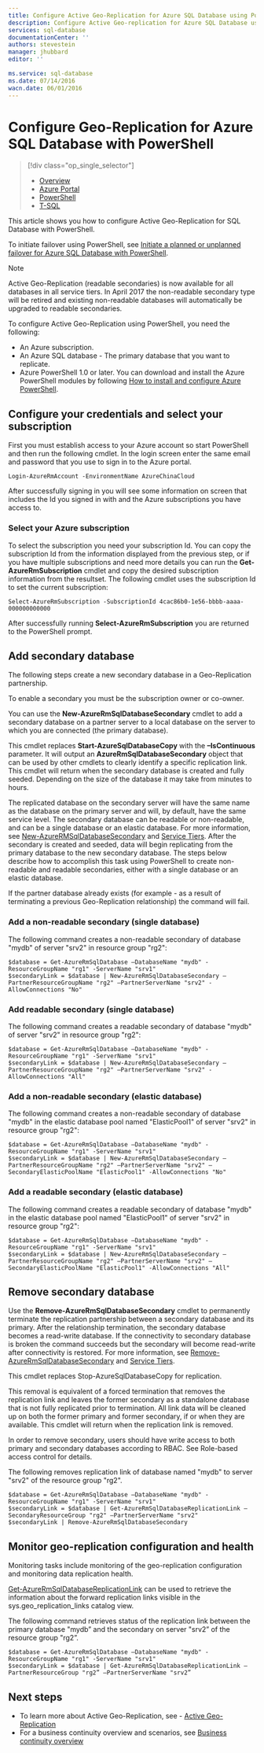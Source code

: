 ```yaml
---
title: Configure Active Geo-Replication for Azure SQL Database using PowerShell | Azure
description: Configure Active Geo-replication for Azure SQL Database using PowerShell
services: sql-database
documentationCenter: ''
authors: stevestein
manager: jhubbard
editor: ''

ms.service: sql-database
ms.date: 07/14/2016
wacn.date: 06/01/2016
---
```


# Configure Geo-Replication for Azure SQL Database with PowerShell

> [!div class="op_single_selector"]
>- [Overview](./sql-database-geo-replication-overview.md)
>- [Azure Portal](./sql-database-geo-replication-portal.md)
>- [PowerShell](./sql-database-geo-replication-powershell.md)
>- [T-SQL](./sql-database-geo-replication-transact-sql.md)

This article shows you how to configure Active Geo-Replication for SQL Database with PowerShell.

To initiate failover using PowerShell, see [Initiate a planned or unplanned failover for Azure SQL Database with PowerShell](./sql-database-geo-replication-failover-powershell.md).

>[!NOTE]
> Active Geo-Replication (readable secondaries) is now available for all databases in all service tiers. In April 2017 the non-readable secondary type will be retired and existing non-readable databases will automatically be upgraded to readable secondaries.

To configure Active Geo-Replication using PowerShell, you need the following:

- An Azure subscription. 
- An Azure SQL database - The primary database that you want to replicate.
- Azure PowerShell 1.0 or later. You can download and install the Azure PowerShell modules by following [How to install and configure Azure PowerShell](../powershell-install-configure.md).

## Configure your credentials and select your subscription

First you must establish access to your Azure account so start PowerShell and then run the following cmdlet. In the login screen enter the same email and password that you use to sign in to the Azure portal.

```
Login-AzureRmAccount -EnvironmentName AzureChinaCloud
```

After successfully signing in you will see some information on screen that includes the Id you signed in with and the Azure subscriptions you have access to.

### Select your Azure subscription

To select the subscription you need your subscription Id. You can copy the subscription Id from the information displayed from the previous step, or if you have multiple subscriptions and need more details you can run the **Get-AzureRmSubscription** cmdlet and copy the desired subscription information from the resultset. The following cmdlet uses the subscription Id to set the current subscription:

```
Select-AzureRmSubscription -SubscriptionId 4cac86b0-1e56-bbbb-aaaa-000000000000
```

After successfully running **Select-AzureRmSubscription** you are returned to the PowerShell prompt.

## Add secondary database

The following steps create a new secondary database in a Geo-Replication partnership.  

To enable a secondary you must be the subscription owner or co-owner. 

You can use the **New-AzureRmSqlDatabaseSecondary** cmdlet to add a secondary database on a partner server to a local database on the server to which you are connected (the primary database). 

This cmdlet replaces **Start-AzureSqlDatabaseCopy** with the **–IsContinuous** parameter.  It will output an **AzureRmSqlDatabaseSecondary** object that can be used by other cmdlets to clearly identify a specific replication link. This cmdlet will return when the secondary database is created and fully seeded. Depending on the size of the database it may take from minutes to hours.

The replicated database on the secondary server will have the same name as the database on the primary server and will, by default, have the same service level. The secondary database can be readable or non-readable, and can be a single database or an elastic database. For more information, see [New-AzureRMSqlDatabaseSecondary](https://msdn.microsoft.com/zh-cn/library/mt603689.aspx) and [Service Tiers](./sql-database-service-tiers.md).
After the secondary is created and seeded, data will begin replicating from the primary database to the new secondary database. The steps below describe how to accomplish this task using PowerShell to create non-readable and readable secondaries, either with a single database or an elastic database.

If the partner database already exists (for example - as a result of terminating a previous Geo-Replication relationship) the command will fail.

### Add a non-readable secondary (single database)

The following command creates a non-readable secondary of database "mydb" of server "srv2" in resource group "rg2":

```
$database = Get-AzureRmSqlDatabase –DatabaseName "mydb" -ResourceGroupName "rg1" -ServerName "srv1"
$secondaryLink = $database | New-AzureRmSqlDatabaseSecondary –PartnerResourceGroupName "rg2" –PartnerServerName "srv2" -AllowConnections "No"
```

### Add readable secondary (single database)

The following command creates a readable secondary of database "mydb" of server "srv2" in resource group "rg2":

```
$database = Get-AzureRmSqlDatabase –DatabaseName "mydb" -ResourceGroupName "rg1" -ServerName "srv1"
$secondaryLink = $database | New-AzureRmSqlDatabaseSecondary –PartnerResourceGroupName "rg2" –PartnerServerName "srv2" -AllowConnections "All"
```

### Add a non-readable secondary (elastic database)

The following command creates a non-readable secondary of database "mydb" in the elastic database pool named "ElasticPool1" of server "srv2" in resource group "rg2":

```
$database = Get-AzureRmSqlDatabase –DatabaseName "mydb" -ResourceGroupName "rg1" -ServerName "srv1"
$secondaryLink = $database | New-AzureRmSqlDatabaseSecondary –PartnerResourceGroupName "rg2" –PartnerServerName "srv2" –SecondaryElasticPoolName "ElasticPool1" -AllowConnections "No"
```

### Add a readable secondary (elastic database)

The following command creates a readable secondary of database "mydb" in the elastic database pool named "ElasticPool1" of server "srv2" in resource group "rg2":

```
$database = Get-AzureRmSqlDatabase –DatabaseName "mydb" -ResourceGroupName "rg1" -ServerName "srv1"
$secondaryLink = $database | New-AzureRmSqlDatabaseSecondary –PartnerResourceGroupName "rg2" –PartnerServerName "srv2" –SecondaryElasticPoolName "ElasticPool1" -AllowConnections "All"
```

## Remove secondary database

Use the **Remove-AzureRmSqlDatabaseSecondary** cmdlet to permanently terminate the replication partnership between a secondary database and its primary. After the relationship termination, the secondary database becomes a read-write database. If the connectivity to secondary database is broken the command succeeds but the secondary will become read-write after connectivity is restored. For more information, see [Remove-AzureRmSqlDatabaseSecondary](https://msdn.microsoft.com/zh-cn/library/mt603457.aspx) and [Service Tiers](./sql-database-service-tiers.md).

This cmdlet replaces Stop-AzureSqlDatabaseCopy for replication. 

This removal is equivalent of a forced termination that removes the replication link and leaves the former secondary as a standalone database that is not fully replicated prior to termination. All link data will be cleaned up on both the former primary and former secondary, if or when they are available. This cmdlet will return when the replication link is removed. 

In order to remove secondary, users should have write access to both primary and secondary databases according to RBAC. See Role-based access control for details.

The following removes replication link of database named "mydb" to server "srv2" of the resource group "rg2". 

```
$database = Get-AzureRmSqlDatabase –DatabaseName "mydb" -ResourceGroupName "rg1" -ServerName "srv1"
$secondaryLink = $database | Get-AzureRmSqlDatabaseReplicationLink –SecondaryResourceGroup "rg2" –PartnerServerName "srv2"
$secondaryLink | Remove-AzureRmSqlDatabaseSecondary 
```

## Monitor geo-replication configuration and health

Monitoring tasks include monitoring of the geo-replication configuration and monitoring data replication health.  

[Get-AzureRmSqlDatabaseReplicationLink](https://msdn.microsoft.com/zh-cn/library/mt619330.aspx) can be used to retrieve the information about the forward replication links visible in the sys.geo_replication_links catalog view.

The following command retrieves status of the replication link between the primary database "mydb” and the secondary on server "srv2” of the resource group "rg2”.

```
$database = Get-AzureRmSqlDatabase –DatabaseName "mydb" -ResourceGroupName "rg1" -ServerName "srv1"
$secondaryLink = $database | Get-AzureRmSqlDatabaseReplicationLink –PartnerResourceGroup "rg2” –PartnerServerName "srv2”
```

## Next steps

- To learn more about Active Geo-Replication, see - [Active Geo-Replication](./sql-database-geo-replication-overview.md)
- For a business continuity overview and scenarios, see [Business continuity overview](./sql-database-business-continuity.md)
